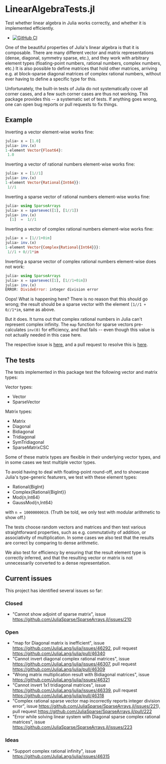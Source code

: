 # LinearAlgebraTests.jl

Test whether linear algebra in Julia works correctly, and whether it
is implemented efficiently.

* [![GitHub
  CI](https://github.com/eschnett/LinearAlgebraTests.jl/workflows/CI/badge.svg)](https://github.com/eschnett/LinearAlgebraTests.jl/actions)

One of the beautiful properties of Julia's linear algebra is that it
is composable. There are many different vector and matrix
representations (dense, diagonal, symmetry sparse, etc.), and they
work with arbitrary element types (floating-point numbers, rational
numbers, complex numbers, etc.) It is also possible to define matrices
that hold other matrices, arriving e.g. at block-sparse diagonal
matrices of complex rational numbers, without ever having to define a
specific type for this.

Unfortunately, the built-in tests of Julia do not systematically cover
all corner cases, and a few such corner cases are thus not working.
This package provides this -- a systematic set of tests. If anything
goes wrong, one can open bug reports or pull requests to fix things.

## Example

Inverting a vector element-wise works fine:
```Julia
julia> x = [1.0]
julia> inv.(x)
1-element Vector{Float64}:
 1.0
 ```

 Inverting a vector of rational numbers element-wise works fine:
```Julia
julia> x = [1//1]
julia> inv.(x)
1-element Vector{Rational{Int64}}:
 1//1
 ```

Inverting a sparse vector of rational numbers element-wise works fine:
```Julia
julia> using SparseArrays
julia> x = sparsevec([1], [1//1])
julia> inv.(x)
  [1]  =  1//1
```

Inverting a vector of complex rational numbers element-wise works fine:
```Julia
julia> x = [1//1+0im]
julia> inv.(x)
1-element Vector{Complex{Rational{Int64}}}:
 1//1 + 0//1*im
```

Inverting a sparse vector of complex rational numbers element-wise does not work:
```Julia
julia> using SparseArrays
julia> x = sparsevec([1], [1//1+0im])
julia> inv.(x)
ERROR: DivideError: integer division error
```
Oops! What is happening here? There is no reason that this should go
wrong; the result should be a sparse vector with the element `[1//1 +
0//1*im`, same as above.

But it does. It turns out that complex rational numbers in Julia can't
represent complex infinity. The `map` function for sparse vectors
pre-calculates `inv(0)` for efficiency, and that fails -- even though
this value is not actually needed in this case here.

The respective issue is
[here](https://github.com/JuliaSparse/SparseArrays.jl/issues/221), and
a pull request to resolve this is
[here](https://github.com/JuliaSparse/SparseArrays.jl/pull/222).

## The tests

The tests implemented in this package test the following vector and matrix types:

Vector types:

- Vector
- SparseVector

Matrix types:

- Matrix
- Diagonal
- Bidiagonal
- Tridiagonal
- SymTridiagonal
- SparseMatrixCSC 

Some of these matrix types are flexible in their underlying vector
types, and in some cases we test multiple vector types.

To avoid having to deal with floating-point round-off, and to showcase
Julia's type-generic featurers, we test with these element types:

- Rational{BigInt}
- Complex{Rational{BigInt}}
- Mod{n,Int64}
- GaussMod{n,Int64}

with `n = 10000000019`. (Truth be told, we only test with modular
arithmetic to show off.)

The tests choose random vectors and matrices and then test various
straightforward properties, such as e.g. commutativity of addition, or
associativity of multiplication. In some cases we also test that the
results are correct by comparing to dense arithmetic.

We also test for efficiency by ensuring that the result element type
is correctly inferred, and that the resulting vector or matrix is not
unnecessarily converted to a dense representation.

## Current issues

This project has identified several issues so far:

### Closed

- "Cannot show adjoint of sparse matrix", issue
  https://github.com/JuliaSparse/SparseArrays.jl/issues/210

### Open

- "map for Diagonal matrix is inefficient", issue
  https://github.com/JuliaLang/julia/issues/46292, pull request
  https://github.com/JuliaLang/julia/pull/46340
- "Cannot invert diagonal complex rational matrices", issue
  https://github.com/JuliaLang/julia/issues/46307, pull request
  https://github.com/JuliaLang/julia/pull/46309
- "Wrong matrix multiplication result with Bidiagonal matrices", issue
  https://github.com/JuliaLang/julia/issues/46321
- "Cannot invert 1x1 tridiagonal matrices", issue
  https://github.com/JuliaLang/julia/issues/46339, pull request
  https://github.com/JuliaLang/julia/pull/46318
- "Complex rational sparse vector map incorrectly reports integer
  division error", issue
  https://github.com/JuliaSparse/SparseArrays.jl/issues/221), pull
  request https://github.com/JuliaSparse/SparseArrays.jl/pull/222
- "Error while solving linear system with Diagonal sparse complex
  rational matrices", issue
  https://github.com/JuliaSparse/SparseArrays.jl/issues/223

### Ideas

- "Support complex rational infinity", issue
  https://github.com/JuliaLang/julia/issues/46315
